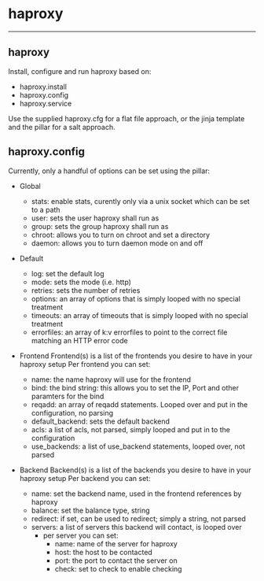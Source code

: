 haproxy
=======
---

haproxy
-------

Install, configure and run haproxy based on:

- haproxy.install
- haproxy.config
- haproxy.service

Use the supplied haproxy.cfg for a flat file approach,
or the jinja template and the pillar for a salt approach.

haproxy.config
--------------

Currently, only a handful of options can be set using the pillar:

- Global
  - stats: enable stats, curently only via a unix socket which can be set to a path
  - user: sets the user haproxy shall run as
  - group: sets the group haproxy shall run as
  - chroot: allows you to turn on chroot and set a directory
  - daemon: allows you to turn daemon mode on and off

- Default
  - log: set the default log
  - mode: sets the mode (i.e. http)
  - retries: sets the number of retries
  - options: an array of options that is simply looped with no special treatment
  - timeouts: an array of timeouts that is simply looped with no special treatment
  - errorfiles: an array of k:v errorfiles to point to the correct file matching an HTTP error code

- Frontend
  Frontend(s) is a list of the frontends you desire to have in your haproxy setup
  Per frontend you can set:
  - name: the name haproxy will use for the frontend
  - bind: the bind string: this allows you to set the IP, Port and other paramters for the bind
  - reqadd: an array of reqadd statements. Looped over and put in the configuration, no parsing
  - default_backend: sets the default backend
  - acls: a list of acls, not parsed, simply looped and put in to the configuration
  - use_backends: a list of use_backend statements, looped over, not parsed

- Backend
  Backend(s) is a list of the backends you desire to have in your haproxy setup
  Per backend you can set:
  - name: set the backend name, used in the frontend references by haproxy
  - balance: set the balance type, string
  - redirect: if set, can be used to redirect; simply a string, not parsed
  - servers: a list of servers this backend will contact, is looped over
    - per server you can set:
      - name: name of the server for haproxy
      - host: the host to be contacted
      - port: the port to contact the server on
      - check: set to check to enable checking